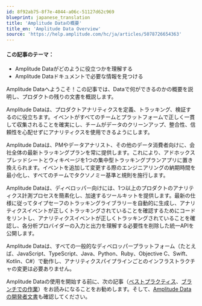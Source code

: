 ```yaml
---
id: 8f92ab75-8f7e-4044-a06c-51127d62c969
blueprint: japanese_translation
title: 'Amplitude Dataの概要'
title_en: 'Amplitude Data Overview'
source: 'https://help.amplitude.com/hc/ja/articles/5078726654363'
---
```

#### この記事のテーマ：

* Amplitude Dataがどのように役立つかを理解する
* Amplitude Dataドキュメントで必要な情報を見つける

Amplitude Dataへようこそ！この記事では、Dataで何ができるのかの概要を説明し、プロダクトの残りの文書を概説します。

Amplitude Dataは、プロダクトアナリティクスを定義、トラッキング、検証するのに役立ちます。イベントがすべてのチームとプラットフォームで正しく一貫して収集されることを確実にし、チームがデータのクリーンアップ、整合性、信頼性を心配せずにアナリティクスを使用できるようにします。

Amplitude Dataは、PMやデータアナリスト、その他のデータ消費者向けに、会社全体の最新トラッキングプランを常に提供します。これにより、アドホックスプレッドシートとウィキページを1つの集中型トラッキングプランアプリに置き換えられます。イベントを追加して変更する際のエンジニアリングの納期時間を最小化し、すべてのチームでタクソノミー基準と規則を施行します。

Amplitude Dataは、ディベロッパー向けには、1つ以上のプロダクトのアナリティクス計測プロセスを簡素化し、加速するツールキットを提供します。最新の仕様に従ってタイプセーフのトラッキングライブラリーを自動的に生成し、アナリティクスイベントが正しくトラッキングされていることを確認するためにコードをリントし、アナリティクスイベントが正しくトラッキングされていることを確認し、各分析プロバイダーの入力と出力を理解する必要性を削除した統一APIを公開します。

Amplitude Dataは、すべての一般的なディベロッパープラットフォーム（たとえば、JavaScript、TypeScript、Java、Python、Ruby、Objective C、Swift、Kotlin、C#）で動作し、アナリティクスパイプラインごとのインフラストラクチャの変更は必要ありません。

Amplitude Dataの使用を開始する前に、次の記事（[ベストプラクティス](/docs/data/amplitude-data-get-started)、[ブランチでの作業](/docs/data/data-planning-workflow)）をお読みになることをお勧めします。そして、[Amplitude Dataの開発者文書](https://developers.data.amplitude.com/ampli-sdk-overview)も確認してください。
